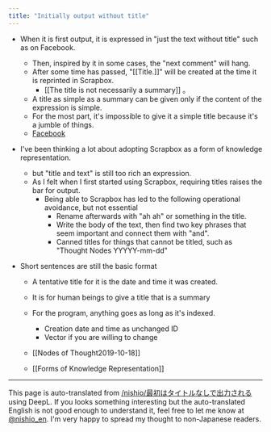 ```yaml
---
title: "Initially output without title"
---
```


- When it is first output, it is expressed in "just the text without title" such as on Facebook.
    - Then, inspired by it in some cases, the "next comment" will hang.
    - After some time has passed, "[[Title.]]" will be created at the time it is reprinted in Scrapbox.
        - [[The title is not necessarily a summary]] 。
    - A title as simple as a summary can be given only if the content of the expression is simple.
    - For the most part, it's impossible to give it a simple title because it's a jumble of things.
    - [Facebook](https://www.facebook.com/nishiohirokazu/posts/10219583625477762)

- I've been thinking a lot about adopting Scrapbox as a form of knowledge representation.
    - but "title and text" is still too rich an expression.
    - As I felt when I first started using Scrapbox, requiring titles raises the bar for output.
        - Being able to Scrapbox has led to the following operational avoidance, but not essential
            - Rename afterwards with "ah ah" or something in the title.
            - Write the body of the text, then find two key phrases that seem important and connect them with "and".
            - Canned titles for things that cannot be titled, such as "Thought Nodes YYYYY-mm-dd"

- Short sentences are still the basic format
    - A tentative title for it is the date and time it was created.
    - It is for human beings to give a title that is a summary
    - For the program, anything goes as long as it's indexed.
        - Creation date and time as unchanged ID
        - Vector if you are willing to change

    - [[Nodes of Thought2019-10-18]]
    - [[Forms of Knowledge Representation]]

---
This page is auto-translated from [/nishio/最初はタイトルなしで出力される](https://scrapbox.io/nishio/最初はタイトルなしで出力される) using DeepL. If you looks something interesting but the auto-translated English is not good enough to understand it, feel free to let me know at [@nishio_en](https://twitter.com/nishio_en). I'm very happy to spread my thought to non-Japanese readers.